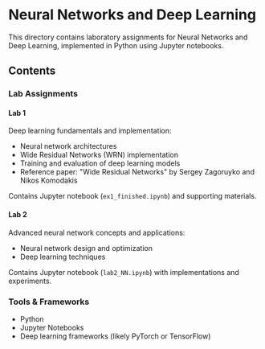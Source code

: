 # Neural Networks and Deep Learning

This directory contains laboratory assignments for Neural Networks and Deep Learning, implemented in Python using Jupyter notebooks.

## Contents

### Lab Assignments

#### Lab 1
Deep learning fundamentals and implementation:
- Neural network architectures
- Wide Residual Networks (WRN) implementation
- Training and evaluation of deep learning models
- Reference paper: "Wide Residual Networks" by Sergey Zagoruyko and Nikos Komodakis

Contains Jupyter notebook (`ex1_finished.ipynb`) and supporting materials.

#### Lab 2
Advanced neural network concepts and applications:
- Neural network design and optimization
- Deep learning techniques

Contains Jupyter notebook (`lab2_NN.ipynb`) with implementations and experiments.

### Tools & Frameworks
- Python
- Jupyter Notebooks
- Deep learning frameworks (likely PyTorch or TensorFlow)
